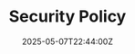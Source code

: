 ---
title: Security Policy
linkTitle: Security Policy
date: '2025-05-07T22:44:00Z'
weight: 1
description: All employees must ensure the security of sensitive data through regular
  software reviews, device encryption, and strong password practices. Access levels
  should be minimized, and 2-Factor Authentication is recommended. Public Wi-Fi should
  be avoided without a VPN, and any data breaches must be reported immediately.
draft: false
ref: security-policy
---